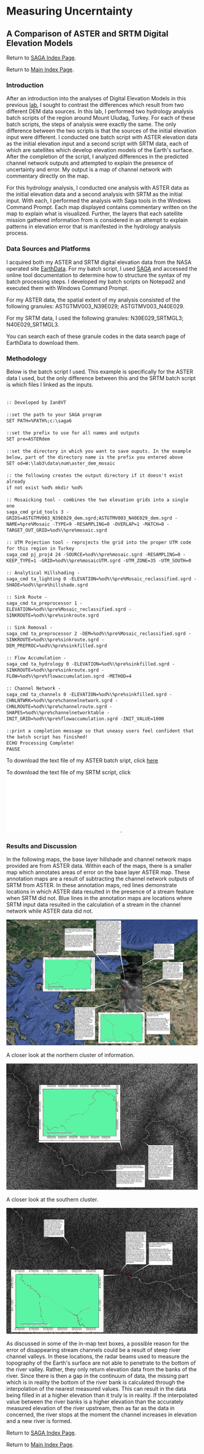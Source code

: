 # Measuring Uncerntainty
## A Comparison of ASTER and SRTM Digital Elevation Models

Return to [SAGA Index Page](../saga_index.md).

Return to [Main Index Page](../../index.md).

### Introduction

After an introduction into the analyses of Digital Elevation Models in this previous [lab](../kilimanjaro/aa_saga_lab.md), I sought to contrast the differences which result from two different DEM data sources. In this lab, I performed two hydrology analysis batch scripts of the region around Mount Uludag, Turkey. For each of these batch scripts, the steps of analysis were exactly the same. The only difference between the two scripts is that the sources of the initial elevation input were different. I conducted one batch script with ASTER elevation data as the initial elevation input and a second script with SRTM data, each of which are satellites which develop elevation models of the Earth's surface. After the completion of the script, I analyzed differences in the predicted channel network outputs and attempted to explain the presence of uncertainty and error. My output is a map of channel network with commentary directly on the map.

For this hydrology analysis, I conducted one analysis with ASTER data as the initial elevation data and a second analysis with SRTM as the initial input. With each, I performed the analysis with Saga tools in the Windows Command Prompt. Each map displayed contains commentary written on the map to explain what is visualized. Further, the layers that each satellite mission gathered information from is considered in an attempt to explain patterns in elevation error that is manifested in the hydrology analysis process. 

### Data Sources and Platforms

I acquired both my ASTER and SRTM digital elevation data from the NASA operated site [EarthData](https://earthdata.nasa.gov/). For my batch script, I used [SAGA](http://www.saga-gis.org/) and accessed the online tool documentation to determine how to structure the syntax of my batch processing steps. I developed my batch scripts on Notepad2 and executed them with Windows Command Prompt. 

For my ASTER data, the spatial extent of my analysis consisted of the following granules: ASTGTMV003_N39E029; ASTGTMV003_N40E029.

For my SRTM data, I used the following granules: N39E029_SRTMGL3; N40E029_SRTMGL3.

You can search each of these granule codes in the data search page of EarthData to download them. 


### Methodology

Below is the batch script I used. This example is specifically for the ASTER data I used, but the only difference between this and the SRTM batch script is which files I linked as the inputs. 

```

:: Developed by Ian8VT

::set the path to your SAGA program
SET PATH=%PATH%;c:\saga6

::set the prefix to use for all names and outputs
SET pre=ASTERdem

::set the directory in which you want to save ouputs. In the example below, part of the directory name is the prefix you entered above
SET od=W:\lab3\data\num\aster_dem_mosaic

:: the following creates the output directory if it doesn't exist already
if not exist %od% mkdir %od%

:: Mosaicking tool - combines the two elevation grids into a single one
saga_cmd grid_tools 3 -GRIDS=ASTGTMV003_N39E029_dem.sgrd;ASTGTMV003_N40E029_dem.sgrd -NAME=%pre%Mosaic -TYPE=9 -RESAMPLING=0 -OVERLAP=1 -MATCH=0 -TARGET_OUT_GRID=%od%\%pre%mosaic.sgrd

:: UTM Pojection tool - reprojects the grid into the proper UTM code for this region in Turkey
saga_cmd pj_proj4 24 -SOURCE=%od%\%pre%mosaic.sgrd -RESAMPLING=0 -KEEP_TYPE=1 -GRID=%od%\%pre%mosaicUTM.sgrd -UTM_ZONE=35 -UTM_SOUTH=0

:: Analytical Hillshading - 
saga_cmd ta_lighting 0 -ELEVATION=%od%\%pre%Mosaic_reclassified.sgrd -SHADE=%od%\%pre%hillshade.sgrd

:: Sink Route -
saga_cmd ta_preprocessor 1 -ELEVATION=%od%\%pre%Mosaic_reclassified.sgrd -SINKROUTE=%od%\%pre%sinkroute.sgrd

:: Sink Removal -
saga_cmd ta_preprocessor 2 -DEM=%od%\%pre%Mosaic_reclassified.sgrd -SINKROUTE=%od%\%pre%sinkroute.sgrd -DEM_PREPROC=%od%\%pre%sinkfilled.sgrd

:: Flow Accumulation -
saga_cmd ta_hydrology 0 -ELEVATION=%od%\%pre%sinkfilled.sgrd -SINKROUTE=%od%\%pre%sinkroute.sgrd -FLOW=%od%\%pre%flowaccumulation.sgrd -METHOD=4

:: Channel Network - 
saga_cmd ta_channels 0 -ELEVATION=%od%\%pre%sinkfilled.sgrd -CHNLNTWRK=%od%\%pre%channelnetwork.sgrd -CHNLROUTE=%od%\%pre%channelroute.sgrd -SHAPES=%od%\%pre%channelnetworktable -INIT_GRID=%od%\%pre%flowaccumulation.sgrd -INIT_VALUE=1000

::print a completion message so that uneasy users feel confident that the batch script has finished!
ECHO Processing Complete!
PAUSE

```

To download the text file of my ASTER batch sript, click [here](/saga/uludag/aster_dem_complete.txt)

To download the text file of my SRTM script, click ![here](/saga/uludag/mosaic_srtm_complete.txt).


### Results and Discussion

In the following maps, the base layer hillshade and channel network maps provided are from ASTER data. Within each of the maps, there is a smaller map which annotates areas of error on the base layer ASTER map. These annotation maps are a result of subtracting the channel network outputs of SRTM from ASTER. In these annotation maps, red lines demonstrate locations in which ASTER data resulted in the presence of a stream feature when SRTM did not. Blue lines in the annotation maps are locations where SRTM input data resulted in the calculation of a stream in the channel network while ASTER data did not. 


![final_image](/saga/uludag/final_2.png)

A closer look at the northern cluster of information.

![image_zoom_north](/saga/uludag/final_zoom_north.png)

A closer look at the southern cluster. 

![image_zoom_south](/saga/uludag/final_zoom_south.png)

As discussed in some of the in-map text boxes, a possible reason for the error of disappearing stream channels could be a result of steep river channel valleys. In these locations, the radar beams used to measure the topography of the Earth's surface are not able to penetrate to the bottom of the river valley. Rather, they only return elevation data from the banks of the river. Since there is then a gap in the continuum of data, the missing part which is in reality the bottom of the river bank is calculated through the interpolation of the nearest measured values. This can result in the data being filled in at a higher elevation than it truly is in reality. If the interpolated value between the river banks is a higher elevation than the accurately measured elevation of the river upstream, then as far as the data in concerned, the river stops at the moment the channel increases in elevation and a new river is formed. 

Return to [SAGA Index Page](../saga_index.md).

Return to [Main Index Page](../../index.md).
